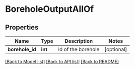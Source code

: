 # BoreholeOutputAllOf

## Properties
Name | Type | Description | Notes
------------ | ------------- | ------------- | -------------
**borehole_id** | **int** | Id of the borehole | [optional] 

[[Back to Model list]](../README.md#documentation-for-models) [[Back to API list]](../README.md#documentation-for-api-endpoints) [[Back to README]](../README.md)


